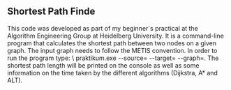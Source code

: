 ## Shortest Path Finde

This code was developed as part of my beginner´s practical at the Algorithm Engineering Group at Heidelberg University. 
It is a command-line program that calculates the shortest path between two nodes on a given graph. The input graph needs to follow the METIS convention. In order to run the program type: \\
praktikum.exe --source=<node ID> --target=<node ID> --graph=<path to file>.
The shortest path length will be printed on the console as well as some information on the time taken by the different algorithms (Dijkstra, A* and ALT).
